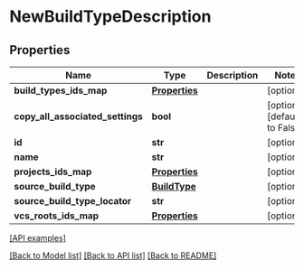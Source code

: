 # NewBuildTypeDescription

## Properties
Name | Type | Description | Notes
------------ | ------------- | ------------- | -------------
**build_types_ids_map** | [**Properties**](Properties.md) |  | [optional] 
**copy_all_associated_settings** | **bool** |  | [optional] [default to False]
**id** | **str** |  | [optional] 
**name** | **str** |  | [optional] 
**projects_ids_map** | [**Properties**](Properties.md) |  | [optional] 
**source_build_type** | [**BuildType**](BuildType.md) |  | [optional] 
**source_build_type_locator** | **str** |  | [optional] 
**vcs_roots_ids_map** | [**Properties**](Properties.md) |  | [optional] 

[[API examples]](http://devopshq.github.io/teamcity/teamcity_models/NewBuildTypeDescription.html)

[[Back to Model list]](../README.md#documentation-for-models) [[Back to API list]](../README.md#documentation-for-api-endpoints) [[Back to README]](../README.md)


